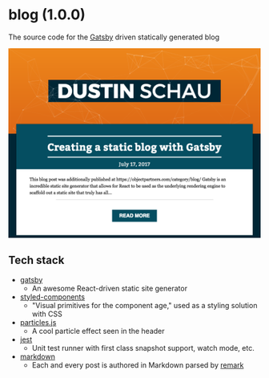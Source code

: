 # blog (1.0.0)

The source code for the [Gatsby][gatsby] driven statically generated blog

![blog](./assets/blog.png)

## Tech stack

- [gatsby][gatsby]
  - An awesome React-driven static site generator
- [styled-components][styled-components]
  - "Visual primitives for the component age," used as a styling solution with CSS
- [particles.js][particles.js]
  - A cool particle effect seen in the header
- [jest][jest]
  - Unit test runner with first class snapshot support, watch mode, etc.
- [markdown][markdown]
  - Each and every post is authored in Markdown parsed by [remark][remark]

[gatsby]: https://github.com/gatsbyjs/gatsby
[styled-components]: https://github.com/styled-components/styled-components
[particles.js]: https://github.com/VincentGarreau/particles.js/
[markdown]: https://en.wikipedia.org/wiki/Markdown
[remark]: http://remark.js.org/
[jest]: https://facebook.github.io/jest/
